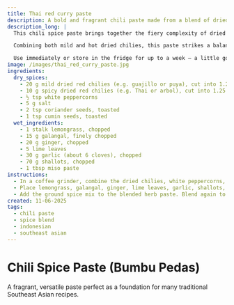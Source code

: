 ```yaml
---
title: Thai red curry paste
description: A bold and fragrant chili paste made from a blend of dried chilies, spices, and herbs — the heart of many Southeast Asian dishes.
description_long: |
  This chili spice paste brings together the fiery complexity of dried red chilies with the citrusy freshness of lemongrass and lime leaves. Carefully ground and blended with aromatics like galangal, garlic, and shallots, it forms a powerful base for curries, soups, and stir-fries.

  Combining both mild and hot dried chilies, this paste strikes a balance between heat and depth. Whether you're making rendang, laksa, or a custom curry, this homemade bumbu delivers a flavor profile that dried powders can't match.

  Use immediately or store in the fridge for up to a week — a little goes a long way to elevate your dishes.
image: /images/thai_red_curry_paste.jpg
ingredients:
  dry_spices:
    - 20 g mild dried red chilies (e.g. guajillo or puya), cut into 1.25 cm pieces
    - 10 g spicy dried red chilies (e.g. Thai or arbol), cut into 1.25 cm pieces
    - ½ tsp white peppercorns
    - 5 g salt
    - 2 tsp coriander seeds, toasted
    - 1 tsp cumin seeds, toasted
  wet_ingredients:
    - 1 stalk lemongrass, chopped
    - 15 g galangal, finely chopped
    - 20 g ginger, chopped
    - 5 lime leaves
    - 30 g garlic (about 6 cloves), chopped
    - 70 g shallots, chopped
    - 1 tbsp miso paste
instructions:
  - In a coffee grinder, combine the dried chilies, white peppercorns, salt, coriander seeds, and cumin seeds. Grind into a fine powder.
  - Place lemongrass, galangal, ginger, lime leaves, garlic, shallots, ginger, and miso into a tall container. Use an immersion blender to process until smooth, scraping down as needed.
  - Add the ground spice mix to the blended herb paste. Blend again to fully combine into a smooth, vibrant chili paste.
created: 11-06-2025
tags:
  - chili paste
  - spice blend
  - indonesian
  - southeast asian
---
```


# Chili Spice Paste (Bumbu Pedas)

A fragrant, versatile paste perfect as a foundation for many traditional Southeast Asian recipes.
